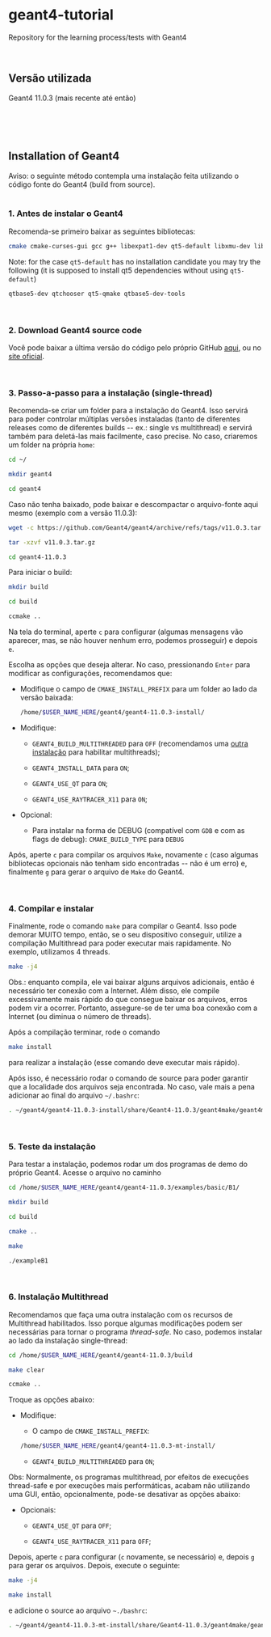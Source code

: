 # geant4-tutorial

Repository for the learning process/tests with Geant4

</br>

## Versão utilizada

Geant4 11.0.3 (mais recente até então)

</br>
</br>
</br>

## Installation of Geant4

Aviso: o seguinte método contempla uma instalação feita utilizando o código fonte do Geant4 (build from source).
</br>
</br>

### 1. Antes de instalar o Geant4

Recomenda-se primeiro baixar as seguintes bibliotecas:

```bash
cmake cmake-curses-gui gcc g++ libexpat1-dev qt5-default libxmu-dev libmotif-dev
```

Note: for the case ```qt5-default``` has no installation candidate you may try the following
(it is supposed to install qt5 dependencies without using ```qt5-default```)

```bash
qtbase5-dev qtchooser qt5-qmake qtbase5-dev-tools
```

</br>

### 2. Download Geant4 source code

Você pode baixar a última versão do código pelo próprio GitHub [aqui](https://github.com/Geant4/geant4/releases), ou no
[site oficial](https://geant4.web.cern.ch/support/download).

</br>

### 3. Passo-a-passo para a instalação (single-thread)

Recomenda-se criar um folder para a instalação do Geant4. Isso servirá para poder controlar múltiplas versões instaladas (tanto de diferentes releases
como de diferentes builds -- ex.: single vs multithread) e servirá também para deletá-las mais facilmente, caso precise. No caso, criaremos um folder na própria `home`:

```bash
cd ~/

mkdir geant4

cd geant4
```

Caso não tenha baixado, pode baixar e descompactar o arquivo-fonte aqui mesmo (exemplo com a versão 11.0.3):

```bash
wget -c https://github.com/Geant4/geant4/archive/refs/tags/v11.0.3.tar.gz

tar -xzvf v11.0.3.tar.gz

cd geant4-11.0.3
```

Para iniciar o build:

```bash
mkdir build

cd build

ccmake ..
```

Na tela do terminal, aperte `c` para configurar (algumas mensagens vão aparecer, mas, se não houver nenhum erro, podemos prosseguir) e depois `e`.

Escolha as opções que deseja alterar. No caso, pressionando `Enter` para modificar as configurações, recomendamos que:

* Modifique o campo de `CMAKE_INSTALL_PREFIX` para um folder ao lado da versão baixada:

  ```bash
  /home/$USER_NAME_HERE/geant4/geant4-11.0.3-install/
  ```

* Modifique:

  * `GEANT4_BUILD_MULTITHREADED` para `OFF` (recomendamos uma [outra instalação](https://github.com/jhapreis/geant4-tutorial#6-instala%C3%A7%C3%A3o-multithread) para habilitar multithreads);

  * `GEANT4_INSTALL_DATA` para `ON`;

  * `GEANT4_USE_QT` para `ON`;

  * `GEANT4_USE_RAYTRACER_X11` para `ON`;

* Opcional:

  * Para instalar na forma de DEBUG (compatível com `GDB` e com as flags de debug): `CMAKE_BUILD_TYPE` para `DEBUG`

Após, aperte `c` para compilar os arquivos `Make`, novamente `c` (caso algumas bibliotecas opcionais não tenham sido encontradas -- não é um erro) e, finalmente `g` para gerar o arquivo de `Make` do Geant4.

</br>

### 4. Compilar e instalar

Finalmente, rode o comando `make` para compilar o Geant4. Isso pode demorar MUITO tempo, então, se o seu dispositivo conseguir, utilize a compilação Multithread para poder executar mais rapidamente. No exemplo, utilizamos 4 threads.

```bash
make -j4
```

Obs.: enquanto compila, ele vai baixar alguns arquivos adicionais, então é necessário ter conexão com a Internet. Além disso, ele compile excessivamente mais rápido do que consegue baixar os arquivos, erros podem vir a ocorrer. Portanto, assegure-se de ter uma boa conexão com a Internet (ou diminua o número de threads).

Após a compilação terminar, rode o comando

```bash
make install
```

para realizar a instalação (esse comando deve executar mais rápido).

Após isso, é necessário rodar o comando de source para poder garantir que a localidade dos arquivos seja encontrada. No caso, vale mais a pena adicionar ao final do arquivo `~/.bashrc`:

```bash
. ~/geant4/geant4-11.0.3-install/share/Geant4-11.0.3/geant4make/geant4make.sh
```

</br>

### 5. Teste da instalação

Para testar a instalação, podemos rodar um dos programas de demo do próprio Geant4. Acesse o arquivo no caminho

```bash
cd /home/$USER_NAME_HERE/geant4/geant4-11.0.3/examples/basic/B1/

mkdir build

cd build

cmake ..

make

./exampleB1
```

</br>

### 6. Instalação Multithread

Recomendamos que faça uma outra instalação com os recursos de Multithread habilitados. Isso porque algumas modificações podem ser necessárias para tornar o programa *thread-safe*. No caso, podemos instalar ao lado da instalação single-thread:

```bash
cd /home/$USER_NAME_HERE/geant4/geant4-11.0.3/build

make clear

ccmake ..
```

Troque as opções abaixo:

* Modifique:

  * O campo de `CMAKE_INSTALL_PREFIX`:

  ```bash
  /home/$USER_NAME_HERE/geant4/geant4-11.0.3-mt-install/
  ```

  * `GEANT4_BUILD_MULTITHREADED` para `ON`;

Obs: Normalmente, os programas multithread, por efeitos de execuções thread-safe e por execuções mais performáticas, acabam não utilizando uma GUI, então, opcionalmente, pode-se desativar as opções abaixo:

* Opcionais:

  * `GEANT4_USE_QT` para `OFF`;

  * `GEANT4_USE_RAYTRACER_X11` para `OFF`;

Depois, aperte `c` para configurar (`c` novamente, se necessário) e, depois `g` para gerar os arquivos. Depois, execute o seguinte:

```bash
make -j4

make install
```

e adicione o source ao arquivo `~./bashrc`:

```bash
. ~/geant4/geant4-11.0.3-mt-install/share/Geant4-11.0.3/geant4make/geant4make.sh
```
